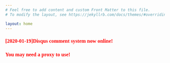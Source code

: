```yaml
---
# Feel free to add content and custom Front Matter to this file.
# To modify the layout, see https://jekyllrb.com/docs/themes/#overriding-theme-defaults

layout: home
---
```


<h3 style="color:red; font-family:consolas;">[2020-01-19]Disqus comment system now online!</h3>
<h3 style="color:red; font-family:consolas;">You may need a proxy to use!</h3>

<style>
body{
/*background-color:#002B36;*/
/*background-color:#fdf6e3;*/
/*color:#FFFFFF;*/
/*font-family: 'Consolas', Monaco, monospace;*/

}
</style>
